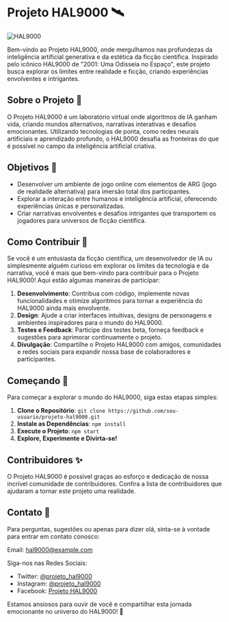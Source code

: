 # Projeto HAL9000 🛰️

![HAL9000](https://i.imgur.com/hwYwlYF.jpg)

Bem-vindo ao Projeto HAL9000, onde mergulhamos nas profundezas da inteligência artificial generativa e da estética da ficção científica. Inspirado pelo icônico HAL9000 de "2001: Uma Odisseia no Espaço", este projeto busca explorar os limites entre realidade e ficção, criando experiências envolventes e intrigantes.

## Sobre o Projeto 🤖

O Projeto HAL9000 é um laboratório virtual onde algoritmos de IA ganham vida, criando mundos alternativos, narrativas interativas e desafios emocionantes. Utilizando tecnologias de ponta, como redes neurais artificiais e aprendizado profundo, o HAL9000 desafia as fronteiras do que é possível no campo da inteligência artificial criativa.

## Objetivos 🎯

- Desenvolver um ambiente de jogo online com elementos de ARG (jogo de realidade alternativa) para imersão total dos participantes.
- Explorar a interação entre humanos e inteligência artificial, oferecendo experiências únicas e personalizadas.
- Criar narrativas envolventes e desafios intrigantes que transportem os jogadores para universos de ficção científica.

## Como Contribuir 🚀

Se você é um entusiasta da ficção científica, um desenvolvedor de IA ou simplesmente alguém curioso em explorar os limites da tecnologia e da narrativa, você é mais que bem-vindo para contribuir para o Projeto HAL9000! Aqui estão algumas maneiras de participar:

1. **Desenvolvimento**: Contribua com código, implemente novas funcionalidades e otimize algoritmos para tornar a experiência do HAL9000 ainda mais envolvente.
2. **Design**: Ajude a criar interfaces intuitivas, designs de personagens e ambientes inspiradores para o mundo do HAL9000.
3. **Testes e Feedback**: Participe dos testes beta, forneça feedback e sugestões para aprimorar continuamente o projeto.
4. **Divulgação**: Compartilhe o Projeto HAL9000 com amigos, comunidades e redes sociais para expandir nossa base de colaboradores e participantes.

## Começando 🚀

Para começar a explorar o mundo do HAL9000, siga estas etapas simples:

1. **Clone o Repositório**: `git clone https://github.com/seu-usuario/projeto-hal9000.git`
2. **Instale as Dependências**: `npm install`
3. **Execute o Projeto**: `npm start`
4. **Explore, Experimente e Divirta-se!**

## Contribuidores ✨

O Projeto HAL9000 é possível graças ao esforço e dedicação de nossa incrível comunidade de contribuidores. Confira a lista de contribuidores que ajudaram a tornar este projeto uma realidade.

## Contato 📧

Para perguntas, sugestões ou apenas para dizer olá, sinta-se à vontade para entrar em contato conosco:

Email: hal9000@example.com

Siga-nos nas Redes Sociais:
- Twitter: [@projeto_hal9000](https://twitter.com/projeto_hal9000)
- Instagram: [@projeto_hal9000](https://www.instagram.com/projeto_hal9000)
- Facebook: [Projeto HAL9000](https://www.facebook.com/projeto_hal9000)

Estamos ansiosos para ouvir de você e compartilhar esta jornada emocionante no universo do HAL9000! 🚀
